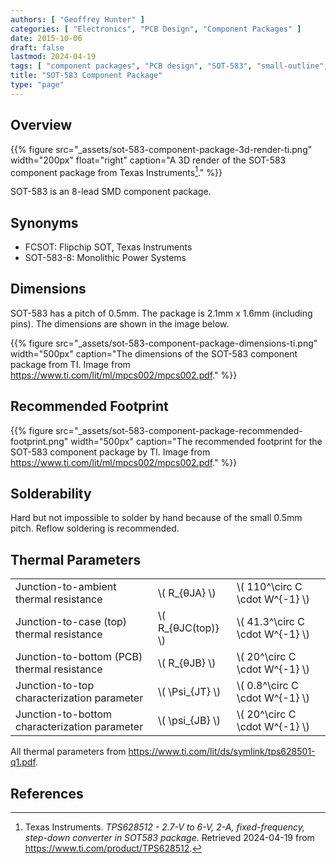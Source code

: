 ```yaml
---
authors: [ "Geoffrey Hunter" ]
categories: [ "Electronics", "PCB Design", "Component Packages" ]
date: 2015-10-06
draft: false
lastmod: 2024-04-19
tags: [ "component packages", "PCB design", "SOT-583", "small-outline", "transistor", "FCSOT" ]
title: "SOT-583 Component Package"
type: "page"
---
```


## Overview

{{% figure src="_assets/sot-583-component-package-3d-render-ti.png" width="200px" float="right" caption="A 3D render of the SOT-583 component package from Texas Instruments[^ti-tps628512-product-page]." %}}

SOT-583 is an 8-lead SMD component package.

## Synonyms

* FCSOT: Flipchip SOT, Texas Instruments
* SOT-583-8: Monolithic Power Systems

## Dimensions

SOT-583 has a pitch of 0.5mm. The package is 2.1mm x 1.6mm (including pins). The dimensions are shown in the image below.

{{% figure src="_assets/sot-583-component-package-dimensions-ti.png" width="500px" caption="The dimensions of the SOT-583 component package from TI. Image from https://www.ti.com/lit/ml/mpcs002/mpcs002.pdf." %}}

## Recommended Footprint

{{% figure src="_assets/sot-583-component-package-recommended-footprint.png" width="500px" caption="The recommended footprint for the SOT-583 component package by TI. Image from https://www.ti.com/lit/ml/mpcs002/mpcs002.pdf." %}}

## Solderability

Hard but not impossible to solder by hand because of the small 0.5mm pitch. Reflow soldering is recommended.

## Thermal Parameters

<table>
  <tr>
    <td>Junction-to-ambient thermal resistance</td>
    <td>\( R_{θJA} \)</td>
    <td>\( 110^\circ C \cdot W^{-1} \)</td>
  </tr>
  <tr>
    <td>Junction-to-case (top) thermal resistance</td>
    <td>\( R_{θJC(top)} \)</td>
    <td>\( 41.3^\circ C \cdot W^{-1} \)</td>
  </tr>
  <tr>
    <td>Junction-to-bottom (PCB) thermal resistance</td>
    <td>\( R_{θJB} \)</td>
    <td>\( 20^\circ C \cdot W^{-1} \)</td>
  </tr>
  <tr>
    <td>Junction-to-top characterization parameter</td>
    <td>\( \Psi_{JT} \)</td>
    <td>\( 0.8^\circ C \cdot W^{-1} \)</td>
  </tr>
  <tr>
    <td>Junction-to-bottom characterization parameter</td>
    <td>\( \psi_{JB} \)</td>
    <td>\( 20^\circ C \cdot W^{-1} \)</td>
  </tr>
</table>

All thermal parameters from <a href="https://www.ti.com/lit/ds/symlink/tps628501-q1.pdf">https://www.ti.com/lit/ds/symlink/tps628501-q1.pdf</a>.     

## References

[^ti-tps628501-datasheet]: <https://www.ti.com/lit/ds/symlink/tps628501-q1.pdf>
[^ti-tps628512-product-page]: Texas Instruments. _TPS628512 - 2.7-V to 6-V, 2-A, fixed-frequency, step-down converter in SOT583 package_. Retrieved 2024-04-19 from https://www.ti.com/product/TPS628512.
